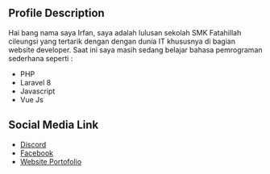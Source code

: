 ## Profile Description

Hai bang nama saya Irfan, saya adalah lulusan sekolah SMK Fatahillah cileungsi yang tertarik dengan
dengan dunia IT khususnya di bagian website developer. Saat ini saya masih sedang belajar bahasa pemrograman sederhana seperti :

- PHP
- Laravel 8
- Javascript
- Vue Js

## Social Media Link

- [Discord](https://discord.com/users/Fannn#6063)
- [Facebook](https://facebook.com/Fannn04)
- [Website Portofolio](https://fannn03.github.io/Tailwind)
